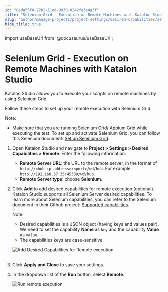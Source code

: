 ```yaml
---
id: "8eda55f0-22b2-11ed-9930-0242fe3e4a3f"
title: "Selenium Grid - Execution on Remote Machines with Katalon Studio"
slug: "author/manage-projects/project-settings/desired-capabilities/selenium-grid---execution-on-remote-machines-with-katalon-studio"
hide_title: true
---
```

import useBaseUrl from '@docusaurus/useBaseUrl';


# <a id="id" class="anchor_top_offset"/><a id="ariaid-title1" class="anchor_top_offset"/>Selenium Grid - Execution on Remote Machines with <span xmlns="http://www.w3.org/1999/xhtml" className="ph">Katalon Studio</span>  

<p xmlns="http://www.w3.org/1999/xhtml" className="p">Katalon Studio allows you to execute your scripts on remote   machines by using Selenium Grid.</p> 
<p xmlns="http://www.w3.org/1999/xhtml" className="p">Follow these steps to set up your remote execution with Selenium   Grid:</p> 
<div xmlns="http://www.w3.org/1999/xhtml" className="note note note_note"><span className="note__title">Note:</span> 
  <ul className="ul"><li className="li"><p className="p">Make sure that you are running Selenium Grid/ Appium Grid while
        executing the test. To set up and activate Selenium Grid, you can
        follow this Selenium document: <a className="xref j-external-link" href="https://www.selenium.dev/documentation/legacy/grid_3/setting_up_your_own_grid/#step-1-start-the-hub" target="_blank">Set
          up Selenium Grid</a>.</p></li></ul>
</div>
<ol xmlns="http://www.w3.org/1999/xhtml" className="ol"><li className="li">     <p className="p">Open Katalon Studio and navigate to <strong className="ph b">Project &gt;         Settings &gt; Desired Capabilities &gt; Remote</strong>. Enter the       following information:</p>     <ul className="ul"><li className="li">         <strong className="ph b">Remote Server URL</strong>: the URL to the remote         server, in the format of         <code className="ph codeph">http://&lt;hub-ip-address&gt;:&lt;port&gt;/wd/hub</code>. For         example: <code className="ph codeph">http://192.168.37.35:45339/wd/hub</code>.</li><li className="li">         <strong className="ph b">Remote Server type</strong>: choose         <strong className="ph b">Selenium</strong>.</li></ul>   </li><li className="li">     <p className="p">Click <strong className="ph b">Add</strong> to add desired capabilities for       remote execution (optional). Katalon Studio supports all Selenium       Server desired capabilities. To learn more about Selenium       capabilities, you can refer to the Selenium document in their       Github project: <a className="xref j-external-link" href="https://github.com/SeleniumHQ/selenium/wiki/DesiredCapabilities#used-by-the-selenium-server-for-browser-selection" target="_blank">Supported         capabilities</a>.</p>     <div className="note note note_note"><span className="note__title">Note:</span>        <ul className="ul"><li className="li">Desired capabilities is a JSON object (having keys and values           pair). We need to set the capability <strong className="ph b">Name</strong> as           <code className="ph codeph">key</code> and the capability <strong className="ph b">Value</strong> as           <code className="ph codeph">value</code>.</li><li className="li">The capabilities keys are case-sensitive.</li></ul>     </div>     <p className="p">       <img className="image" src={useBaseUrl("https://github.com/katalon-studio/docs-images/raw/master/katalon-studio/docs/project-settings-new-ui/KS-DC-Remote-settings.png")} alt="Add Desired Capabilities for Remote execution" /><br /><br />     </p>   </li><li className="li">     <p className="p">Click <strong className="ph b">Apply and Close</strong> to save your       settings.</p>   </li><li className="li">     <p className="p">In the dropdown list of the <strong className="ph b">Run</strong> button, select       <strong className="ph b">Remote</strong>.</p>     <p className="p">       <img className="image" src={useBaseUrl("https://github.com/katalon-studio/docs-images/raw/master/katalon-studio/docs/selenium-grid-integration/KS-DC-Run-Remote-execution.png")} alt="Run remote execution" /><br /><br />     </p>   </li></ol> 
